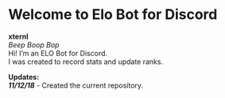 # Welcome to Elo Bot for Discord
**xternl**<br>
*Beep Boop Bop*<br>
Hi! I’m an ELO Bot for Discord.<br>
I was created to record stats and update ranks.


**Updates:**<br>
***11/12/18*** - Created the current repository.
